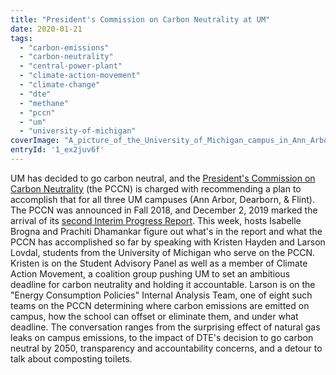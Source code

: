 ```yaml
---
title: "President's Commission on Carbon Neutrality at UM"
date: 2020-01-21
tags: 
  - "carbon-emissions"
  - "carbon-neutrality"
  - "central-power-plant"
  - "climate-action-movement"
  - "climate-change"
  - "dte"
  - "methane"
  - "pccn"
  - "um"
  - "university-of-michigan"
coverImage: "A_picture_of_the_University_of_Michigan_campus_in_Ann_Arbor_Michigan_USA.jpg"
entryId: '1_ex2juv6f'
---
```


UM has decided to go carbon neutral, and the [President's Commission on Carbon Neutrality](http://sustainability.umich.edu/carbonneutrality) (the PCCN) is charged with recommending a plan to accomplish that for all three UM campuses (Ann Arbor, Dearborn, & Flint). The PCCN was announced in Fall 2018, and December 2, 2019 marked the arrival of its [second Interim Progress Report](http://sustainability.umich.edu/media/files/U-M-Carbon-Neutrality-Fall-2019-Report.pdf). This week, hosts Isabelle Brogna and Prachiti Dhamankar figure out what's in the report and what the PCCN has accomplished so far by speaking with Kristen Hayden and Larson Lovdal, students from the University of Michigan who serve on the PCCN. Kristen is on the Student Advisory Panel as well as a member of Climate Action Movement, a coalition group pushing UM to set an ambitious deadline for carbon neutrality and holding it accountable. Larson is on the "Energy Consumption Policies" Internal Analysis Team, one of eight such teams on the PCCN determining where carbon emissions are emitted on campus, how the school can offset or eliminate them, and under what deadline. The conversation ranges from the surprising effect of natural gas leaks on campus emissions, to the impact of DTE's decision to go carbon neutral by 2050, transparency and accountability concerns, and a detour to talk about composting toilets.
